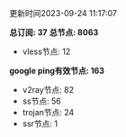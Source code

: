 更新时间2023-09-24 11:17:07

**总订阅: 37**
**总节点: 8063**
- vless节点: 12

**google ping有效节点: 163**
- v2ray节点: 82
- ss节点: 56
- trojan节点: 24
- ssr节点: 1

